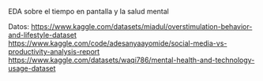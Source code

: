 EDA sobre el tiempo en pantalla y la salud mental 

Datos:
https://www.kaggle.com/datasets/miadul/overstimulation-behavior-and-lifestyle-dataset
https://www.kaggle.com/code/adesanyaayomide/social-media-vs-productivity-analysis-report
https://www.kaggle.com/datasets/waqi786/mental-health-and-technology-usage-dataset
